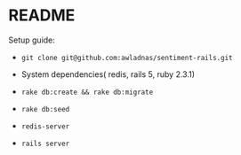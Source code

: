 # README

Setup guide:

* `git clone git@github.com:awladnas/sentiment-rails.git`

* System dependencies( redis, rails 5, ruby 2.3.1)

* `rake db:create && rake db:migrate`

* `rake db:seed`

* `redis-server`

* `rails server`


